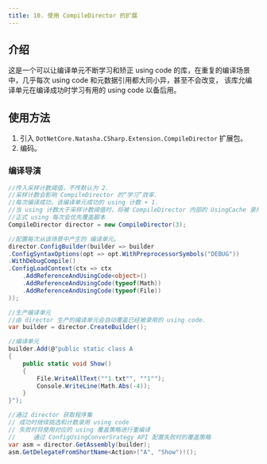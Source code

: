 ```yaml
---
title: 10. 使用 CompileDirector 的扩展
---
```


## 介绍

这是一个可以让编译单元不断学习和矫正 using code 的库，在重复的编译场景中，几乎每次 using code 和元数据引用都大同小异，甚至不会改变，
该库允编译单元在编译成功时学习有用的 using code 以备后用。

## 使用方法

1. 引入 `DotNetCore.Natasha.CSharp.Extension.CompileDirector` 扩展包。
2. 编码。

### 编译导演

```cs
//传入采样计数阈值，不传默认为 2.
//采样计数会影响 CompileDirector 的“学习”效率.
//每次编译成功，该编译单元成功的 using 计数 + 1.
//当 using 计数大于采样计数阈值时，将被 CompileDirector 内部的 UsingCache 录用为正式 using.
//正式 using 每次会优先覆盖脚本
CompileDirector director = new CompileDirector(3);

//配置每次从该场景中产生的 编译单元。
director.ConfigBuilder(builder => builder
.ConfigSyntaxOptions(opt => opt.WithPreprocessorSymbols("DEBUG"))
.WithDebugCompile()
.ConfigLoadContext(ctx => ctx
    .AddReferenceAndUsingCode<object>()
    .AddReferenceAndUsingCode(typeof(Math))
    .AddReferenceAndUsingCode(typeof(File))
));

//生产编译单元
//由 director 生产的编译单元会自动覆盖已经被录用的 using code.
var builder = director.CreateBuilder();

//编译单元
builder.Add(@"public static class A
{  
    public static void Show()
    { 
        File.WriteAllText(""1.txt"", ""1"");
        Console.WriteLine(Math.Abs(-4));   
    }
}");

//通过 director 获取程序集
// 成功时继续挑选和计数录用 using code
// 失败时将使用对应的 using 覆盖策略进行重编译
//     通过 ConfigUsingConverSrategy API 配置失败时的覆盖策略      
var asm = director.GetAssembly(builder);
asm.GetDelegateFromShortName<Action>("A", "Show")!();
```
